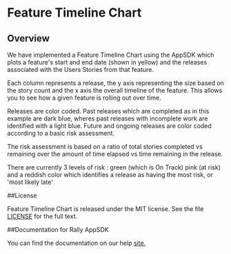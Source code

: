 Feature Timeline Chart
=========================

## Overview

We have implemented a Feature Timeline Chart using the AppSDK which plots a feature's start and end date (shown in yellow) and the releases associated with the Users Stories from that feature.


Each column represents a release, the y axis representing the size based on the story count and the x axis the overall timeline of the feature.  This allows you to see how a given feature is rolling out over time.

Releases are color coded. Past releases which are completed as in this example are dark blue, wheres past releases with incomplete work are identified with a light blue.  Future and ongoing releases are color coded according to a basic risk assessment.

The risk assessment is based on a ratio of total stories completed vs remaining over the amount of time elapsed vs time remaining in the release.

There are currently 3 levels of risk :
	green (which is On Track)
	pink (at risk)
	and a reddish color which identifies a release as having the most risk, or 'most likely late'

##License

Feature Timeline Chart is released under the MIT license.  See the file [LICENSE](./LICENSE) for the full text.

##Documentation for Rally AppSDK

You can find the documentation on our help [site.](https://help.rallydev.com/apps/2.0rc3/doc/)
